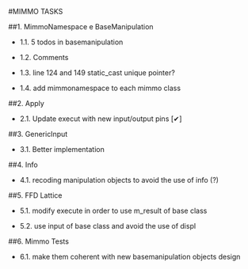 #MIMMO TASKS

##1. MimmoNamespace e BaseManipulation

 - 1.1. 5 todos in basemanipulation

 - 1.2. Comments   

 - 1.3. line 124 and 149 static_cast unique pointer?

 - 1.4. add mimmonamespace to each mimmo class


##2. Apply

 - 2.1. Update execut with new input/output pins  [&#10004;]


##3. GenericInput

 - 3.1. Better implementation


##4. Info

 - 4.1. recoding manipulation objects to avoid the use of info (?)


##5. FFD Lattice

 - 5.1. modify execute in order to use m_result of base class

- 5.2. use input of base class and avoid the use of displ


##6. Mimmo Tests

- 6.1. make them coherent with new basemanipulation objects design




